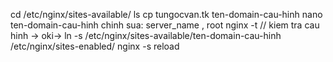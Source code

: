 cd /etc/nginx/sites-available/
ls
cp tungocvan.tk ten-domain-cau-hinh
nano ten-domain-cau-hinh
chinh sua: server_name , root
nginx -t // kiem tra cau hinh -> oki->
ln -s  /etc/nginx/sites-available/ten-domain-cau-hinh /etc/nginx/sites-enabled/
nginx -s reload